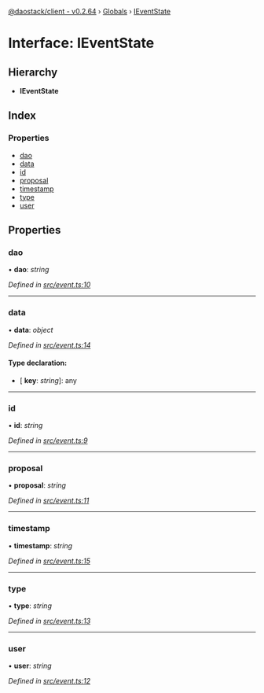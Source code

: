 [@daostack/client - v0.2.64](../README.md) › [Globals](../globals.md) › [IEventState](ieventstate.md)

# Interface: IEventState

## Hierarchy

* **IEventState**

## Index

### Properties

* [dao](ieventstate.md#dao)
* [data](ieventstate.md#data)
* [id](ieventstate.md#id)
* [proposal](ieventstate.md#proposal)
* [timestamp](ieventstate.md#timestamp)
* [type](ieventstate.md#type)
* [user](ieventstate.md#user)

## Properties

###  dao

• **dao**: *string*

*Defined in [src/event.ts:10](https://github.com/daostack/client/blob/9d69996/src/event.ts#L10)*

___

###  data

• **data**: *object*

*Defined in [src/event.ts:14](https://github.com/daostack/client/blob/9d69996/src/event.ts#L14)*

#### Type declaration:

* \[ **key**: *string*\]: any

___

###  id

• **id**: *string*

*Defined in [src/event.ts:9](https://github.com/daostack/client/blob/9d69996/src/event.ts#L9)*

___

###  proposal

• **proposal**: *string*

*Defined in [src/event.ts:11](https://github.com/daostack/client/blob/9d69996/src/event.ts#L11)*

___

###  timestamp

• **timestamp**: *string*

*Defined in [src/event.ts:15](https://github.com/daostack/client/blob/9d69996/src/event.ts#L15)*

___

###  type

• **type**: *string*

*Defined in [src/event.ts:13](https://github.com/daostack/client/blob/9d69996/src/event.ts#L13)*

___

###  user

• **user**: *string*

*Defined in [src/event.ts:12](https://github.com/daostack/client/blob/9d69996/src/event.ts#L12)*
